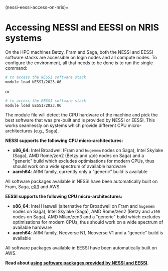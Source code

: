 (nessi-eessi-access-on-nris)=

# Accessing NESSI and EESSI on NRIS systems

On the HPC machines Betzy, Fram and Saga, both the NESSI and EESSI software stacks are
accessible on login nodes and all compute nodes. To
configure the environment, all that needs to be done is to run the single
command:

``` bash { code-block }
# to access the NESSI software stack
module load NESSI/2023.06
```

_or_

``` bash { code-block }
# to access the EESSI software stack
module load EESSI/2023.06
```

The module file will detect the CPU hardware of the machine and pick the best
software that was pre-built and is provided by NESSI or EESSI. This works
seamlessly on systems which provide different CPU micro-architectures (e.g.,
Saga).

**NESSI supports the following CPU micro-architectures:**

- **x86_64**: Intel Broadwell (Fram and `hugemem` nodes on Saga),
Intel Skylake (Saga), AMD Rome/zen2 (Betzy and `a100` nodes on Saga) and a
"generic" build which excludes optimisations for modern CPUs, thus should
work on a wide spectrum of available hardware
- **aarch64**: ARM family, currently only a "generic" build is available

All software packages available in NESSI have been automatically built on Fram, Saga,
[eX3](https://www.ex3.simula.no) and AWS.

**EESSI supports the following CPU micro-architectures:**

- **x86_64**: Intel Haswell (alternative for Broadwell on Fram and `hugemem` nodes on Saga),
Intel Skylake (Saga), AMD Rome/zen2 (Betzy and `a100` nodes on Saga), AMD
Milan/zen3 and a "generic" build which excludes optimisations for modern CPUs, thus should
work on a wide spectrum of available hardware
- **aarch64**: ARM family, Neoverse N1, Neoverse V1 and a "generic" build is available

All software packages available in EESSI have been automatically built on AWS.

**Read about [using software packages provided by NESSI and EESSI](nessi-eessi-using).**
